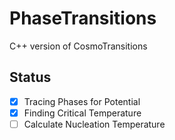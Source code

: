 # PhaseTransitions
C++ version of CosmoTransitions

## Status
- [x] Tracing Phases for Potential
- [x] Finding Critical Temperature
- [ ] Calculate Nucleation Temperature
